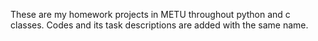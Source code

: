 These are my homework projects in METU throughout python and c classes.
Codes and its task descriptions are added with the same name.

